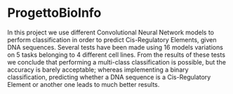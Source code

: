 # ProgettoBioInfo

In this project we use different Convolutional Neural Network models to perform classification in order to predict Cis-Regulatory Elements, given DNA sequences.
Several tests have been made using 16 models variations on 5 tasks belonging to 4 different cell lines. 
From the results of these tests we conclude that performing a multi-class classification is possible, but the accuracy is barely acceptable; whereas implementing a binary classification, predicting whether a DNA sequence is a Cis-Regulatory Element or another one leads to much better results.
